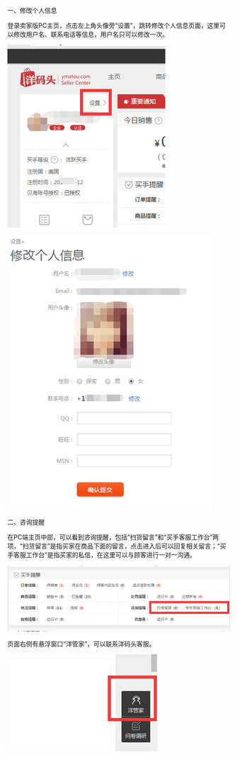 

一、修改个人信息

登录卖家版PC主页，点击左上角头像旁“设置”，跳转修改个人信息页面，这里可以修改用户名、联系电话等信息，用户名只可以修改一次。

![](/fund-management/images/xggrxx_1.png)

![](/fund-management/images/xggrxx_2.png)

二、咨询提醒

在PC端主页中部，可以看到咨询提醒，包括“扫货留言”和“买手客服工作台”两项，“扫货留言”是指买家在商品下面的留言，点击进入后可以回复相关留言；“买手客服工作台”是指买家的私信，在这里可以与顾客进行一对一沟通。

![](/fund-management/images/xggrxx_3.png)

页面右侧有悬浮窗口“洋管家”，可以联系洋码头客服。

![](/fund-management/images/xggrxx_4.png)

